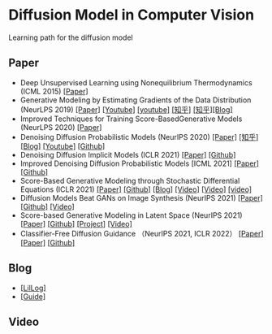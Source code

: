 # Diffusion Model in Computer Vision
Learning path for the diffusion model

## Paper
- Deep Unsupervised Learning using Nonequilibrium Thermodynamics (ICML 2015) [[Paper]](https://arxiv.org/pdf/1503.03585.pdf)
- Generative Modeling by Estimating Gradients of the Data Distribution (NeurLPS 2019) [[Paper]](https://arxiv.org/pdf/1907.05600.pdf) [[Youtube]](https://www.youtube.com/watch?v=8TcNXi3A5DI) [[youtube]](https://www.youtube.com/watch?v=nv-WTeKRLl0) [[知乎]](https://zhuanlan.zhihu.com/p/622285474) [[知乎]](https://zhuanlan.zhihu.com/p/597490389)[[Blog]](https://yang-song.net/blog/2021/score/)
- Improved Techniques for Training Score-BasedGenerative Models (NeurLPS 2020) [[Paper]](https://arxiv.org/pdf/2006.09011.pdf)
- Denoising Diffusion Probabilistic Models (NeurIPS 2020) [[Paper]](https://arxiv.org/pdf/2006.11239.pdf) [[知乎]](https://zhuanlan.zhihu.com/p/619210083) [[Blog]](https://towardsdatascience.com/understanding-the-denoising-diffusion-probabilistic-model-the-socratic-way-445c1bdc5756) [[Youtube]](https://www.youtube.com/watch?v=FI0fvct0_qU) [[Github]](https://github.com/lucidrains/denoising-diffusion-pytorch)
- Denoising Diffusion Implicit Models (ICLR 2021) [[Paper]](https://arxiv.org/pdf/2010.02502.pdf) [[Github]](https://github.com/ermongroup/ddim)
- Improved Denoising Diffusion Probabilistic Models [ICML 2021] [[Paper]](https://arxiv.org/pdf/2102.09672.pdf) [[Github]](https://github.com/openai/improved-diffusion)
- Score-Based Generative Modeling through Stochastic Differential Equations (ICLR 2021) [[Paper]](https://arxiv.org/pdf/2011.13456.pdf) [[Github]](https://github.com/yang-song/score_sde) [[Blog]](https://yang-song.net/blog/2021/score/) [[Video]](https://www.youtube.com/watch?v=L9ZegT87QK8&t=9s) [[Video]](https://www.youtube.com/watch?v=wMmqCMwuM2Q) [[video]](https://www.techbeat.net/talk-info?id=509&utm_campaign=0413%E5%AE%8B%E9%A3%8F&utm_medium=%E7%9F%A5%E4%B9%8E&utm_source=%E7%9F%A5%E4%B9%8E&gio_link_id=QReMA5LR)
- Diffusion Models Beat GANs on Image Synthesis (NeurIPS 2021) [[Paper]](https://arxiv.org/pdf/2105.05233.pdf) [[Github]](https://github.com/openai/guided-diffusion) [[Video]](https://www.youtube.com/watch?v=W-O7AZNzbzQ&t=2s)
- Score-based Generative Modeling in Latent Space (NeurIPS 2021) [[Paper]](https://arxiv.org/pdf/2106.05931.pdf) [[Github]](https://github.com/NVlabs/LSGM) [[Project]](https://nvlabs.github.io/LSGM/) [[Video]](https://www.youtube.com/watch?v=RcAoYs6M-o0)
- Classifier-Free Diffusion Guidance （NeurIPS 2021, ICLR 2022） [[Paper]](https://openreview.net/pdf?id=qw8AKxfYbI) [[Paper]](/https://arxiv.org/pdf/2207.12598.pdf) [[Github]](https://github.com/lucidrains/classifier-free-guidance-pytorch)
## Blog
- [[LilLog]](https://lilianweng.github.io/posts/2021-07-11-diffusion-models/#nice)
- [[Guide]](https://scale.com/guides/diffusion-models-guide#diffusion-models:-why-are-they-important?)
## Video
